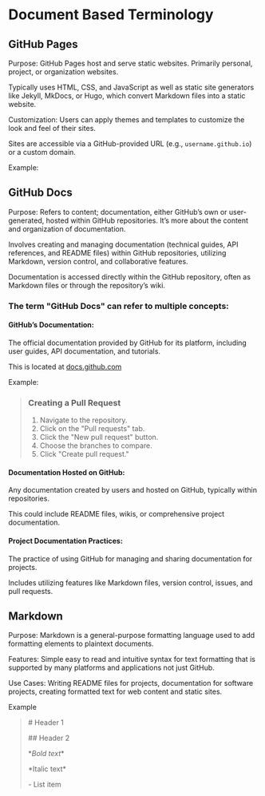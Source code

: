 # Document Based Terminology

## GitHub Pages
Purpose: GitHub Pages host and serve static websites. Primarily personal, project, or organization websites.

Typically uses HTML, CSS, and JavaScript as well as static site generators like Jekyll, MkDocs, or Hugo, which convert Markdown files into a static website.

Customization: Users can apply themes and templates to customize the look and feel of their sites. 

Sites are accessible via a GitHub-provided URL (e.g., `username.github.io`) or a custom domain.

Example: 
> 


## GitHub Docs
Purpose: Refers to content; documentation, either GitHub’s own or user-generated, hosted within GitHub repositories. It’s more about the content and organization of documentation.

Involves creating and managing documentation (technical guides, API references, and README files) within GitHub repositories, utilizing Markdown, version control, and collaborative features.
 
Documentation is accessed directly within the GitHub repository, often as Markdown files or through the repository’s wiki.

### The term "GitHub Docs" can refer to multiple concepts:

#### GitHub’s Documentation: 

The official documentation provided by GitHub for its platform, including user guides, API documentation, and tutorials. 

This is located at [docs.github.com](docs.github.com)

Example: 
> ### Creating a Pull Request
> 1. Navigate to the repository.
> 2. Click on the "Pull requests" tab.
> 3. Click the "New pull request" button.
> 4. Choose the branches to compare.
> 5. Click "Create pull request."


#### Documentation Hosted on GitHub: 

Any documentation created by users and hosted on GitHub, typically within repositories. 

This could include README files, wikis, or comprehensive project documentation.

#### Project Documentation Practices: 

The practice of using GitHub for managing and sharing documentation for projects.

Includes utilizing features like Markdown files, version control, issues, and pull requests.


## Markdown
Purpose: Markdown is a general-purpose formatting language used to add formatting elements to plaintext documents.
 
Features: Simple easy to read and intuitive syntax for text formatting that is supported by many platforms and applications not just GitHub.
 
Use Cases: Writing README files for projects, documentation for software projects, creating formatted text for web content and static sites.

Example
> \# Header 1
> 
> \## Header 2
>
> \**Bold text**
> 
> \*Italic text*
> 
> \- List item

